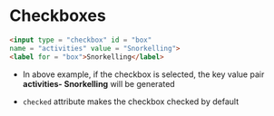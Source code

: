 # Checkboxes

```HTML
<input type = "checkbox" id = "box"
name = "activities" value = "Snorkelling">
<label for = "box">Snorkelling</label>
```

- In above example, if the checkbox is selected, the key value pair **activities-
Snorkelling** will be generated

- `checked` attribute makes the checkbox checked by default

